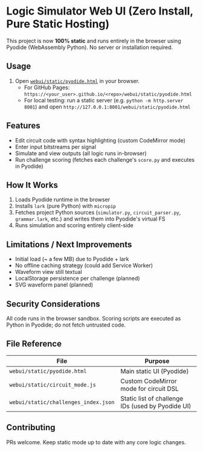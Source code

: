 
# Logic Simulator Web UI (Zero Install, Pure Static Hosting)

This project is now **100% static** and runs entirely in the browser using Pyodide (WebAssembly Python). No server or installation required.

## Usage

1. Open [`webui/static/pyodide.html`](webui/static/pyodide.html) in your browser.
	- For GitHub Pages: `https://<your_user>.github.io/<repo>/webui/static/pyodide.html`
	- For local testing: run a static server (e.g. `python -m http.server 8001`) and open `http://127.0.0.1:8001/webui/static/pyodide.html`

## Features
- Edit circuit code with syntax highlighting (custom CodeMirror mode)
- Enter input bitstreams per signal
- Simulate and view outputs (all logic runs in-browser)
- Run challenge scoring (fetches each challenge's `score.py` and executes in Pyodide)

## How It Works
1. Loads Pyodide runtime in the browser
2. Installs `lark` (pure Python) with `micropip`
3. Fetches project Python sources (`simulator.py`, `circuit_parser.py`, `grammar.lark`, etc.) and writes them into Pyodide's virtual FS
4. Runs simulation and scoring entirely client-side

## Limitations / Next Improvements
- Initial load (~ a few MB) due to Pyodide + lark
- No offline caching strategy (could add Service Worker)
- Waveform view still textual
- LocalStorage persistence per challenge (planned)
- SVG waveform panel (planned)

## Security Considerations
All code runs in the browser sandbox. Scoring scripts are executed as Python in Pyodide; do not fetch untrusted code.

## File Reference
| File | Purpose |
|------|---------|
| `webui/static/pyodide.html` | Main static UI (Pyodide) |
| `webui/static/circuit_mode.js` | Custom CodeMirror mode for circuit DSL |
| `webui/static/challenges_index.json` | Static list of challenge IDs (used by Pyodide UI) |

## Contributing
PRs welcome. Keep static mode up to date with any core logic changes.



